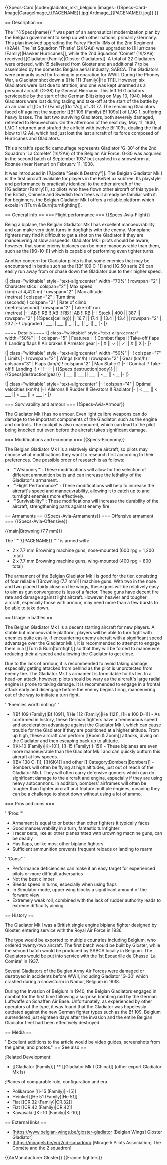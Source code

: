 {{Specs-Card
|code=gladiator_mk1_belgium
|images={{Specs-Card-Image|GarageImage_{{PAGENAME}}.jpg|ArtImage_{{PAGENAME}}.jpg}}
}}

== Description ==
<!-- ''In the description, the first part should be about the history of and the creation and combat usage of the aircraft, as well as its key features. In the second part, tell the reader about the aircraft in the game. Insert a screenshot of the vehicle, so that if the novice player does not remember the vehicle by name, he will immediately understand what kind of vehicle the article is talking about.'' -->
The '''{{Specs|name}}''' was part of an aeronautical modernization plan by the Belgian government to keep up with other nations, primarily Germany. This plan involved upgrading the Fairey Firefly IIMs of the 2nd Regiment (I/2Aé). The 1st Squadron 'Thistle' (2/I/2Aé) was upgraded to [[Hurricane (Family)|Hawker Hurricanes]], while the 2nd Squadron 'Comet' (1/I/2Aé) received [[Gladiator (Family)|Gloster Gladiators]]. A total of 22 Gladiators were ordered, with 15 delivered from Gloster and an additional 7 to be assembled by the domestic Belgian aerial industry, SABCA. The Gladiators were primarily used for training in preparation for WWII. During the Phoney War, a Gladiator shot down a [[He 111 (Family)|He 111]]. However, six Gladiators were lost due to attrition, and one was kept unarmed as a personal aircraft (G-38) by General Hiernaux. This left 16 Gladiators serviceable by the start of the German Blitzkrieg on May 10, 1940. Most Gladiators were lost during taxiing and take-off at the start of the battle by an air raid of [[Do 17 (Family)|Do 17s]] of JG 77. The remaining Gladiators faced off against the superior [[Bf 109 (Family)|Bf 109s]] of I./JG 1, suffering heavy losses. The last two surviving Gladiators, both severely damaged, retreated to Beauvechain. On the afternoon of the next day, May 11, 1940, I./JG 1 returned and strafed the airfield with twelve Bf 109s, dealing the final blow to I/2 Aé, which had just lost the last aircraft of its force composed of Hurricanes and Gladiators.

This aircraft's specific camouflage represents Gladiator 'G-30' of the 2nd Squadron 'La Comète' (1/I/2Aé) of the Belgian Air Force. G-30 was acquired in the second batch of September 1937 but crashed in a snowstorm at Rognée (near Namur) on February 11, 1938.

It was introduced in [[Update "Seek & Destroy"]]. The Belgian Gladiator Mk I is the first aircraft available for players in the BeNeLux subtree. Its playstyle and performance is practically identical to the other aircraft of the [[Gladiator (Family)]], so pilots who have flown other aircraft of this type in the British, Chinese and Swedish tech trees will already be familiar with it. For beginners, the Belgian Gladiator Mk I offers a reliable platform which excels in [[Turn & Burn|turnfighting]].

== General info ==
=== Flight performance ===
{{Specs-Avia-Flight}}
<!-- ''Describe how the aircraft behaves in the air. Speed, manoeuvrability, acceleration and allowable loads - these are the most important characteristics of the vehicle.'' -->
Being a biplane, the Belgian Gladiator Mk I has excellent manoeuvrability and can make very tight turns in dogfights with the enemy. Monoplane fighters may find it difficult to get a shot on the Gladiator if they are manoeuvring at slow airspeeds. Gladiator Mk I pilots should be aware, however, that some enemy biplanes can be more manoeuvrable than them, such as the [[Ki-10-I]] which is capable of performing even tighter turns.

Another concern for Gladiator pilots is that some enemies that may be encountered in battle such as the [[Bf 109 C-1]] and [[G.50 serie 2]] can easily run away from or chase down the Gladiator due to their higher speed.

{| class="wikitable" style="text-align:center" width="70%"
! rowspan="2" | Characteristics
! colspan="2" | Max speed<br>(km/h at 4,420 m)
! rowspan="2" | Max altitude<br>(metres)
! colspan="2" | Turn time<br>(seconds)
! colspan="2" | Rate of climb<br>(metres/second)
! rowspan="2" | Take-off run<br>(metres)
|-
! AB !! RB !! AB !! RB !! AB !! RB
|-
! Stock
| 400 || 387 || rowspan="2" | {{Specs|ceiling}} || 16.7 || 17.4 || 13.4 || 13.4 || rowspan="2" | 232
|-
! Upgraded
| ___ || ___ || __._ || __._ || __._ || __._
|-
|}

==== Details ====
{| class="wikitable" style="text-align:center" width="50%"
|-
! colspan="5" | Features
|-
! Combat flaps !! Take-off flaps !! Landing flaps !! Air brakes !! Arrestor gear
|-
| X || ✓ || ✓ || X || X     <!-- ✓ -->
|-
|}

{| class="wikitable" style="text-align:center" width="50%"
|-
! colspan="7" | Limits
|-
! rowspan="2" | Wings (km/h)
! rowspan="2" | Gear (km/h)
! colspan="3" | Flaps (km/h)
! colspan="2" | Max Static G
|-
! Combat !! Take-off !! Landing !! + !! -
|-
| {{Specs|destruction|body}} || {{Specs|destruction|gear}} || ___ || ___ || ___ || ~__ || ~__
|-
|}

{| class="wikitable" style="text-align:center"
|-
! colspan="4" | Optimal velocities (km/h)
|-
! Ailerons !! Rudder !! Elevators !! Radiator
|-
| < ___ || < ___ || < ___ || > ___
|-
|}

=== Survivability and armour ===
{{Specs-Avia-Armour}}
<!-- ''Examine the survivability of the aircraft. Note how vulnerable the structure is and how secure the pilot is, whether the fuel tanks are armoured, etc. Describe the armour, if there is any, and also mention the vulnerability of other critical aircraft systems.'' -->
The Gladiator Mk I has no armour. Even light calibre weapons can do damage to the important components of the Gladiator, such as the engine and controls. The cockpit is also unarmoured, which can lead to the pilot being knocked out even before the aircraft takes significant damage.

=== Modifications and economy ===
{{Specs-Economy}}

The Belgian Gladiator Mk I is a relatively simple aircraft, so pilots may choose what modifications they want to research first according to their preferences. One possible order of research is as follows:

* '''Weaponry''': These modifications will allow for the selection of different ammunition belts and can increase the lethality of the Gladiator's armament.
* '''Flight Performance''': These modifications will help to increase the aircraft's speed and manoeuvrability, allowing it to catch up to and turnfight enemies more effectively.
* '''Survivability''': These modifications will increase the durability of the aircraft, strengthening parts against enemy fire.

== Armaments ==
{{Specs-Avia-Armaments}}
=== Offensive armament ===
{{Specs-Avia-Offensive}}
<!-- ''Describe the offensive armament of the aircraft, if any. Describe how effective the cannons and machine guns are in a battle, and also what belts or drums are better to use. If there is no offensive weaponry, delete this subsection.'' -->
{{main|Browning (7.7 mm)}}

The '''''{{PAGENAME}}''''' is armed with:

* 2 x 7.7 mm Browning machine guns, nose-mounted (600 rpg = 1,200 total)
* 2 x 7.7 mm Browning machine guns, wing-mounted (400 rpg = 800 total)

The armament of the Belgian Gladiator Mk I is good for the tier, consisting of four reliable [[Browning (7.7 mm)]] machine guns. With two in the nose and two placed fairly close on the wings, these guns will be relatively easy to aim as gun convergence is less of a factor. These guns have decent fire rate and damage against light aircraft. However, heavier and tougher aircraft, especially those with armour, may need more than a few bursts to be able to take down.

== Usage in battles ==
<!-- ''Describe the tactics of playing in the aircraft, the features of using aircraft in a team and advice on tactics. Refrain from creating a "guide" - do not impose a single point of view, but instead, give the reader food for thought. Examine the most dangerous enemies and give recommendations on fighting them. If necessary, note the specifics of the game in different modes (AB, RB, SB).'' -->
The Belgian Gladiator Mk I is a decent starting aircraft for new players. A stable but manoeuvrable platform, players will be able to turn fight with enemies quite easily. If encountering enemy aircraft with a significant speed advantage over the Gladiator Mk I, it is recommended to attempt to engage them in a [[Turn & Burn|turnfight]] so that they will be forced to manoeuvre, reducing their airspeed and allowing the Gladiator to get close.

Due to the lack of armour, it is recommended to avoid taking damage, especially getting attacked from behind as the pilot is unprotected from enemy fire. The Gladiator Mk I's armament is formidable for its tier. In a head-on attack, however, pilots should be wary as the aircraft's large radial engine is prone to taking damage. It is recommended to engage in a frontal attack early and disengage before the enemy begins firing, manoeuvring out of the way to initiate a turn fight.

'''Enemies worth noting:'''

* [[Bf 109 (Family)|Bf 109]], [[He 112 (Family)|He 112]], [[He 100 D-1]] - As confirmed in history, these German fighters have a tremendous speed and acceleration advantage against the Gladiator Mk I, which can cause trouble for the Gladiator if they are positioned at a higher altitude. From up high, these aircraft can perform [[Boom & Zoom]] attacks, diving on the Gladiator and then escaping back up to altitude.
* [[Ki-10 (Family)|Ki-10]], [[I-15 (Family)|I-15]] - These biplanes are even more manoeuvrable than the Gladiator Mk I and can quickly outturn this aircraft at low speeds.
* [[BV 138 C-1]], [[H6K4]] and other [[:Category:Bombers|Bombers]] - Bombers will often be flying at high altitudes, just out of reach of the Gladiator Mk I. They will often carry defensive gunners which can do significant damage to the aircraft and engine, especially if they are using heavy autocannons. In addition, bombers' airframes will often be tougher than fighter aircraft and feature multiple engines, meaning they can be a challenge to shoot down without using a lot of ammo.

=== Pros and cons ===
<!-- ''Summarise and briefly evaluate the vehicle in terms of its characteristics and combat effectiveness. Mark its pros and cons in the bulleted list. Try not to use more than 6 points for each of the characteristics. Avoid using categorical definitions such as "bad", "good" and the like - use substitutions with softer forms such as "inadequate" and "effective".'' -->

'''Pros:'''

* Armament is equal to or better than other fighters it typically faces
* Good manoeuvrability in a turn, fantastic turnfighter
* Tracer belts, like all other planes fitted with Browning machine guns, can be deadly
* Has flaps, unlike most other biplane fighters
* Sufficient ammunition prevents frequent reloads or landing to rearm

'''Cons:'''

* Performance deficiencies can make it an easy target for experienced pilots or more difficult adversaries
* Not the best climber
* Bleeds speed in turns, especially when using flaps
* In Simulator mode, upper wing blocks a significant amount of the forward view
* Extremely weak roll, combined with the lack of rudder authority leads to extreme difficulty aiming

== History ==
<!-- ''Describe the history of the creation and combat usage of the aircraft in more detail than in the introduction. If the historical reference turns out to be too long, take it to a separate article, taking a link to the article about the vehicle and adding a block "/History" (example: <nowiki>https://wiki.warthunder.com/(Vehicle-name)/History</nowiki>) and add a link to it here using the <code>main</code> template. Be sure to reference text and sources by using <code><nowiki><ref></ref></nowiki></code>, as well as adding them at the end of the article with <code><nowiki><references /></nowiki></code>. This section may also include the vehicle's dev blog entry (if applicable) and the in-game encyclopedia description (under <code><nowiki>=== In-game description ===</nowiki></code>, also if applicable).'' -->
The Gladiator Mk I was a British single engine biplane fighter designed by Gloster, entering service with the Royal Air Force in 1936.

The type would be exported to multiple countries including Belgium, who ordered twenty-two aircraft. The first batch would be built by Gloster, while the second batch would be produced by SABCA locally in Belgium. The Gladiators would be put into service with the 1st Escadrille de Chasse 'La Comète' in 1937.

Several Gladiators of the Belgian Army Air Forces were damaged or destroyed in accidents before WWII, including Gladiator 'G-30' which crashed during a snowstorm in Namur, Belgium in 1938.

During the Invasion of Belgium in 1940, the Belgian Gladiators engaged in combat for the first time following a surprise bombing raid by the German Luftwaffe on Schaffen Air Base. Unfortunately, as experienced by other operators of the type, it was found that the Gladiator was hopelessly outdated against the new German fighter types such as the Bf 109. Belgium surrendered just eighteen days after the invasion and the entire Belgian Gladiator fleet had been effectively destroyed.

== Media ==
<!-- ''Excellent additions to the article would be video guides, screenshots from the game, and photos.'' -->
''Excellent additions to the article would be video guides, screenshots from the game, and photos.''
== See also ==
<!-- ''Links to the articles on the War Thunder Wiki that you think will be useful for the reader, for example:''
* ''reference to the series of the aircraft;''
* ''links to approximate analogues of other nations and research trees.'' -->
;Related Development:
* [[Gladiator (Family)]]
** [[Gladiator Mk I (China)]] (other export Gladiator Mk Is)

;Planes of comparable role, configuration and era

* Polikarpov [[I-15 (Family)|I-15]]
* Heinkel [[He 51 (Family)|He 51]]
* Fiat [[CR.32 (Family)|CR.32]]
* Fiat [[CR.42 (Family)|CR.42]]
* Kawasaki [[Ki-10 (Family)|Ki-10]]

== External links ==
<!-- ''Paste links to sources and external resources, such as:''
* ''topic on the official game forum;''
* ''other literature.'' -->

* [https://www.belgian-wings.be/gloster-gladiator <nowiki>[Belgian Wings]</nowiki> Gloster Gladiator]
* [https://mirage5.be/en/2nd-squadron/ <nowiki>[Mirage 5 Pilots Association]</nowiki> The Comète and the 2 squadron]

{{AirManufacturer Gloster}}
{{France fighters}}